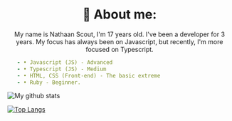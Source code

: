 <h1 align="center"> 🌱 About me: </h1>

<p align="center">
My name is Nathaan Scout, I'm 17 years old. I've been a developer for 3 years. My focus has always been on Javascript, but recently, I'm more focused on Typescript.
</p>


   ```yml
      - • Javascript (JS) - Advanced
      - • Typescript (JS) - Medium
      - • HTML, CSS (Front-end) - The basic extreme
      - • Ruby - Beginner.
   ```

 
![My github stats](https://github-readme-stats.vercel.app/api?username=PedroAraujo-Dust&show_icons=true&theme=dark)

[![Top Langs](https://github-readme-stats.vercel.app/api/top-langs/?username=PedroAraujo-Dust&theme=dark)](https://github.com/PedroAraujo-Dust/github-readme-stats)

